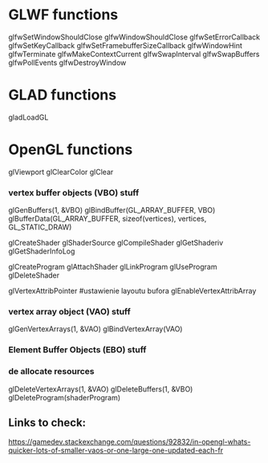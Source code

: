 # GLWF functions 
glfwSetWindowShouldClose
glfwWindowShouldClose
glfwSetErrorCallback
glfwSetKeyCallback
glfwSetFramebufferSizeCallback
glfwWindowHint
glfwTerminate
glfwMakeContextCurrent
glfwSwapInterval
glfwSwapBuffers
glfwPollEvents
glfwDestroyWindow

# GLAD functions 
gladLoadGL


# OpenGL functions 
glViewport
glClearColor
glClear

### vertex buffer objects (VBO) stuff
glGenBuffers(1, &VBO)
glBindBuffer(GL_ARRAY_BUFFER, VBO)
glBufferData(GL_ARRAY_BUFFER, sizeof(vertices), vertices, GL_STATIC_DRAW)

glCreateShader
glShaderSource
glCompileShader
glGetShaderiv
glGetShaderInfoLog

glCreateProgram
glAttachShader
glLinkProgram
glUseProgram
glDeleteShader

glVertexAttribPointer #ustawienie layoutu bufora
glEnableVertexAttribArray

### vertex array object (VAO) stuff
glGenVertexArrays(1, &VAO)
glBindVertexArray(VAO)

### Element Buffer Objects (EBO) stuff

### de allocate resources
glDeleteVertexArrays(1, &VAO)
glDeleteBuffers(1, &VBO)
glDeleteProgram(shaderProgram)


## Links to check:

https://gamedev.stackexchange.com/questions/92832/in-opengl-whats-quicker-lots-of-smaller-vaos-or-one-large-one-updated-each-fr
